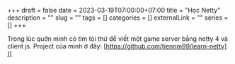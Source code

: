 +++
draft = false
date = 2023-03-19T07:00:00+07:00
title = "Học Netty"
description = ""
slug = ""
tags = []
categories = []
externalLink = ""
series = []
+++

Trong lúc quỡn mình có tìm tòi thử để viết một game server bằng netty 4 và client js. Project của mình ở đây: [https://github.com/tiennm99/learn-netty]()
